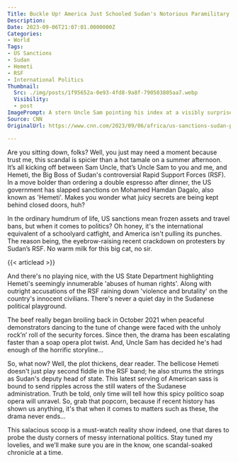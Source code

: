 ```yaml
---
Title: Buckle Up! America Just Schooled Sudan's Notorious Paramilitary Bad Boy!
Description: 
Date: 2023-09-06T21:07:01.0000000Z
Categories:
- World
Tags:
- US Sanctions
- Sudan
- Hemeti
- RSF
- International Politics
Thumbnail:
  Src: ./img/posts/1f95652a-0e93-4fd8-9a8f-790503805aa7.webp
  Visibility:
  - post
ImagePrompt: A stern Uncle Sam pointing his index at a visibly surprised Sudanese military official, against a backdrop dotted with colorful question marks and exaggerated whispers.
Source: CNN
OriginalUrl: https://www.cnn.com/2023/09/06/africa/us-sanctions-sudan-paramilitary-deputy-leader-intl/index.html

---
```

Are you sitting down, folks? Well, you just may need a moment because trust me, this scandal is spicier than a hot tamale on a summer afternoon. It’s all kicking off between Sam Uncle, that’s Uncle Sam to you and me, and Hemeti, the Big Boss of Sudan's controversial Rapid Support Forces (RSF). In a move bolder than ordering a double espresso after dinner, the US government has slapped sanctions on Mohamed Hamdan Dagalo, also known as 'Hemeti'. Makes you wonder what juicy secrets are being kept behind closed doors, huh?

In the ordinary humdrum of life, US sanctions mean frozen assets and travel bans, but when it comes to politics? Oh honey, it's the international equivalent of a schoolyard catfight, and America isn't pulling its punches. The reason being, the eyebrow-raising recent crackdown on protesters by Sudan’s RSF. No warm milk for this big cat, no sir.

{{< articlead >}}

And there's no playing nice, with the US State Department highlighting Hemeti's seemingly innumerable 'abuses of human rights'. Along with outright accusations of the RSF raining down 'violence and brutality' on the country's innocent civilians. There's never a quiet day in the Sudanese political playground.

The beef really began broiling back in October 2021 when peaceful demonstrators dancing to the tune of change were faced with the unholy rock’n’ roll of the security forces. Since then, the drama has been escalating faster than a soap opera plot twist. And, Uncle Sam has decided he's had enough of the horrific storyline...

So, what now? Well, the plot thickens, dear reader. The bellicose Hemeti doesn't just play second fiddle in the RSF band; he also strums the strings as Sudan's deputy head of state. This latest serving of American sass is bound to send ripples across the still waters of the Sudanese administration. Truth be told, only time will tell how this spicy politico soap opera will unravel. So, grab that popcorn, because if recent history has shown us anything, it's that when it comes to matters such as these, the drama never ends...

This salacious scoop is a must-watch reality show indeed, one that dares to probe the dusty corners of messy international politics. Stay tuned my lovelies, and we’ll make sure you are in the know, one scandal-soaked chronicle at a time.